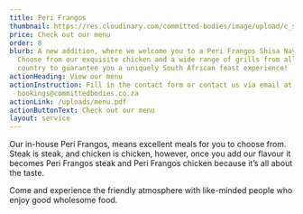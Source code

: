 ```yaml
---
title: Peri Frangos
thumbnail: https://res.cloudinary.com/committed-bodies/image/upload/c_scale,f_auto,q_auto,w_600/v1642662882/services/Committed-Bodies-Meals-Delivery-meal-prep-2.png
price: Check out our menu
order: 8
blurb: A new addition, where we welcome you to a Peri Frangos Shisa Nayama.
  Choose from our exquisite chicken and a wide range of grills from all over the
  country to guarantee you a uniquely South African feast experience!
actionHeading: View our menu
actionInstruction: Fill in the contact form or contact us via email at
  bookings@committedbodies.co.za
actionLink: /uploads/menu.pdf
actionButtonText: Check out our menu
layout: service
---
```

Our in-house Peri Frangos, means excellent meals for you to choose from.
Steak is steak, and chicken is chicken, however, once you add our flavour it becomes Peri Frangos steak and Peri Frangos chicken because it’s all about the taste.

Come and experience the friendly atmosphere with like-minded people who enjoy good wholesome food.